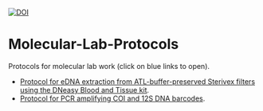 [![DOI](https://zenodo.org/badge/317309701.svg)](https://zenodo.org/badge/latestdoi/317309701)

# Molecular-Lab-Protocols
Protocols for molecular lab work (click on blue links to open).

* [Protocol for eDNA extraction from ATL-buffer-preserved Sterivex filters using the DNeasy Blood and Tissue kit](sterivex-dneasy-extraction.md).
* [Protocol for PCR amplifying COI and 12S DNA barcodes](pcr-dna-barcoding.md).
